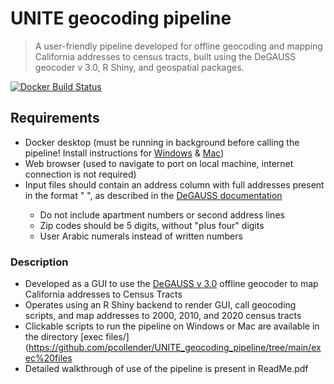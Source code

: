 # UNITE geocoding pipeline 

> A user-friendly pipeline developed for offline geocoding and mapping California addresses to census tracts, built using the DeGAUSS geocoder v 3.0, R Shiny, and geospatial packages.

[![Docker Build Status](https://img.shields.io/docker/automated/pcollender/unite_geocoding_pipeline)](https://hub.docker.com/repository/docker/pcollender/unite_geocoding_pipeline/tags)

## Requirements

- Docker desktop (must be running in background before calling the pipeline! Install instructions for [Windows](https://docs.docker.com/docker-for-windows/install/) & [Mac](https://docs.docker.com/docker-for-mac/install/))
- Web browser (used to navigate to port on local machine, internet connection is not required)
- Input files should contain an address column with full addresses present in the format "<street address> <city> <zip code> <state>", as described in the [DeGAUSS documentation](https://degauss.org/geocoder/)
	- Do not include apartment numbers or second address lines
	- Zip codes should be 5 digits, without "plus four" digits
	- User Arabic numerals instead of written numbers
	
### Description

- Developed as a GUI to use the [DeGAUSS v 3.0](https://github.com/degauss-org/geocoder) offline geocoder to map California addresses to Census Tracts
- Operates using an R Shiny backend to render GUI, call geocoding scripts, and map addresses to 2000, 2010, and 2020 census tracts
- Clickable scripts to run the pipeline on Windows or Mac are available in the directory [exec files/](https://github.com/pcollender/UNITE_geocoding_pipeline/tree/main/exec%20files
- Detailed walkthrough of use of the pipeline is present in ReadMe.pdf

